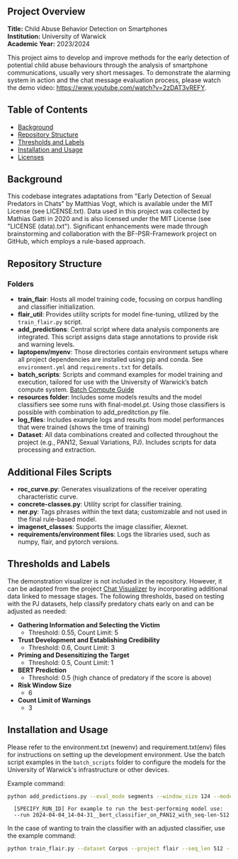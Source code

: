 ## Project Overview ##
**Title:** Child Abuse Behavior Detection on Smartphones  
**Institution:** University of Warwick  
**Academic Year:** 2023/2024

This project aims to develop and improve methods for the early detection of potential child abuse behaviours through the analysis of smartphone communications,
usually very short messages. To demonstrate the alarming system in action and the chat message evaluation process, please watch the demo video: 
https://www.youtube.com/watch?v=2zDAT3vREFY.

## Table of Contents ##
- [Background](#background)
- [Repository Structure](#repository-structure)
- [Thresholds and Labels](#thresholds-and-labels)
- [Installation and Usage](#installation-and-usage)
- [Licenses](#licenses)


## Background ##
This codebase integrates adaptations from "Early Detection of Sexual Predators in Chats" by Matthias Vogt, which is available under the MIT License (see LICENSE.txt). Data used in this project was collected by Mathias Gatti in 2020 and is also licensed under the MIT License (see "LICENSE (data).txt"). Significant enhancements were made through brainstorming and collaboration with the BF-PSR-Framework project on GitHub, which employs a rule-based approach.

## Repository Structure ##
### Folders
- **train_flair**: Hosts all model training code, focusing on corpus handling and classifier initialization.
- **flair_util**: Provides utility scripts for model fine-tuning, utilized by the `train_flair.py` script.
- **add_predictions**: Central script where data analysis components are integrated. This script assigns data stage annotations to provide risk and warning levels.
- **laptopenv/myenv**: Those directories contain environment setups where all project dependencies are installed using pip and conda. See `environment.yml` and `requirements.txt` for details.
- **batch_scripts**: Scripts and command examples for model training and execution, tailored for use with the University of Warwick’s batch compute system. [Batch Compute Guide](https://warwick.ac.uk/fac/sci/dcs/intranet/user_guide/batch_compute)
- **resources folder**: Includes some models results and the model classifiers see some runs with final-model.pt. Using those classifiers is possible with combination to add_preditction.py file.
- **log_files**: Includes example logs and results from model performances that were trained (shows the time of training)
- **Dataset**: All data combinations created and collected throughout the project (e.g., PAN12, Sexual Variations, PJ). Includes scripts for data processing and extraction.


## Additional Files Scripts ##
- **roc_curve.py**: Generates visualizations of the receiver operating characteristic curve.
- **concrete-classes.py**: Utility script for classifier training.
- **ner.py**: Tags phrases within the text data; customizable and not used in the final rule-based model.
- **imagenet_classes**: Supports the image classifier, Alexnet.
- **requirements/environment files**: Logs the libraries used, such as numpy, flair, and pytorch versions.


## Thresholds and Labels
The demonstration visualizer is not included in the repository. However, it can be adapted from the project [Chat Visualizer](https://gitlab.com/early-sexual-predator-detection/chat-visualizer) by incorporating additional data linked to message stages. The following thresholds, based on testing with the PJ datasets, help classify predatory chats early on and can be adjusted as needed:

- **Gathering Information and Selecting the Victim**
  - Threshold: 0.55, Count Limit: 5
- **Trust Development and Establishing Credibility**
  - Threshold: 0.6, Count Limit: 3
- **Priming and Desensitizing the Target**
  - Threshold: 0.5, Count Limit: 1
- **BERT Prediction**
  - Threshold: 0.5 (high chance of predatory if the score is above)
- **Risk Window Size**
  - 6
- **Count Limit of Warnings**
  - 3

## Installation and Usage ##
Please refer to the environment.txt (newenv) and requirement.txt(env) files for instructions on setting up the development environment. 
Use the batch script examples in the `batch_scripts` folder to configure the models for the University of Warwick's infrastructure or other devices.

Example command:
```bash
python add_predictions.py --eval_mode segments --window_size 124 --model_version non_quantized --run_id [SPECIFY_RUN_ID]
```
      [SPECIFY_RUN_ID] For example to run the best-performing model use: 
      --run 2024-04-04_14-04-31__bert_classifier_on_PAN12_with_seq-len-512

In the case of wanting to train the classifier with an adjusted classifier, use the example command:

```bash
python train_flair.py --dataset Corpus --project flair --seq_len 512 --model bert_classifier
```
